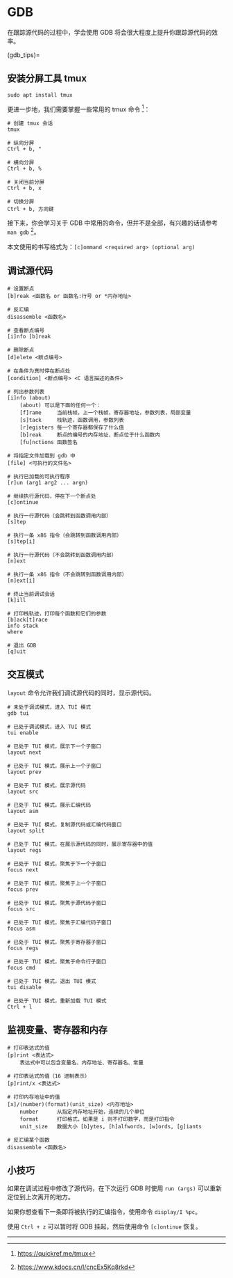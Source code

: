 # GDB

在跟踪源代码的过程中，学会使用 GDB 将会很大程度上提升你跟踪源代码的效率。

(gdb_tips)=

## 安装分屏工具 tmux

```{code-block} bash
sudo apt install tmux
```

更进一步地，我们需要掌握一些常用的 tmux 命令 [^cite_ref-1]：

```{code-block} text
# 创建 tmux 会话
tmux

# 纵向分屏
Ctrl + b, "

# 横向分屏
Ctrl + b, %

# 关闭当前分屏
Ctrl + b, x

# 切换分屏
Ctrl + b, 方向键
```

接下来，你会学习关于 GDB 中常用的命令，但并不是全部，有兴趣的话请参考 `man gdb` [^cite_ref-2]。

本文使用的书写格式为：`[c]ommand <required arg> (optional arg)`

## 调试源代码

```{code} bash
# 设置断点
[b]reak <函数名 or 函数名:行号 or *内存地址>

# 反汇编
disassemble <函数名>

# 查看断点编号
[i]nfo [b]reak

# 删除断点
[d]elete <断点编号>

# 在条件为真时停在断点处
[condition] <断点编号> <C 语言描述的条件>

# 列出参数列表
[i]nfo (about)
    (about) 可以是下面的任何一个：
    [f]rame     当前栈帧，上一个栈帧，寄存器地址，参数列表，局部变量
    [s]tack     栈轨迹，函数调用，参数列表
    [r]egisters 每一个寄存器都保存了什么值
    [b]reak     断点的编号的内存地址，断点位于什么函数内
    [fu]nctions 函数签名

# 将指定文件加载到 gdb 中
[file] <可执行的文件名>

# 执行已加载的可执行程序
[r]un (arg1 arg2 ... argn)

# 继续执行源代码，停在下一个断点处
[c]ontinue

# 执行一行源代码（会跳转到函数调用内部）
[s]tep

# 执行一条 x86 指令（会跳转到函数调用内部）
[s]tep[i]

# 执行一行源代码（不会跳转到函数调用内部）
[n]ext

# 执行一条 x86 指令（不会跳转到函数调用内部）
[n]ext[i]

# 终止当前调试会话
[k]ill

# 打印栈轨迹，打印每个函数和它们的参数
[b]ack[t]race
info stack
where

# 退出 GDB
[q]uit
```

## 交互模式

`layout` 命令允许我们调试源代码的同时，显示源代码。

```{code-block} bash
# 未处于调试模式，进入 TUI 模式
gdb tui

# 已处于调试模式，进入 TUI 模式
tui enable

# 已处于 TUI 模式，展示下一个子窗口
layout next

# 已处于 TUI 模式，展示上一个子窗口
layout prev

# 已处于 TUI 模式，展示源代码
layout src

# 已处于 TUI 模式，展示汇编代码
layout asm

# 已处于 TUI 模式，复制源代码或汇编代码窗口
layout split

# 已处于 TUI 模式，在展示源代码的同时，展示寄存器中的值
layout regs

# 已处于 TUI 模式，聚焦于下一个子窗口
focus next

# 已处于 TUI 模式，聚焦于上一个子窗口
focus prev

# 已处于 TUI 模式，聚焦于源代码子窗口
focus src

# 已处于 TUI 模式，聚焦于汇编代码子窗口
focus asm

# 已处于 TUI 模式，聚焦于寄存器子窗口
focus regs

# 已处于 TUI 模式，聚焦于命令行子窗口
focus cmd

# 已处于 TUI 模式，退出 TUI 模式
tui disable

# 已处于 TUI 模式，重新加载 TUI 模式
Ctrl + l
```

## 监视变量、寄存器和内存

```{code-block} bash
# 打印表达式的值
[p]rint <表达式>
    表达式中可以包含变量名、内存地址、寄存器名、常量

# 打印表达式的值（16 进制表示）
[p]rint/x <表达式>

# 打印内存地址中的值
[x]/(number)(format)(unit_size) <内存地址>
    number      从指定内存地址开始，连续的几个单位
    format      打印格式，如果是 i 则不打印数字，而是打印指令
    unit_size   数据大小 [b]ytes, [h]alfwords, [w]ords, [g]iants

# 反汇编某个函数
disassemble <函数名>
```

## 小技巧

如果在调试过程中修改了源代码，在下次运行 GDB 时使用 `run (args)` 可以重新定位到上次离开的地方。

如果你想查看下一条即将被执行的汇编指令，使用命令 `display/I %pc`。

使用 `Ctrl + z` 可以暂时将 GDB 挂起，然后使用命令 `[c]ontinue` 恢复。

---

[^cite_ref-1]: <https://quickref.me/tmux>
[^cite_ref-2]: <https://www.kdocs.cn/l/cncEx5Kq8rkd>
